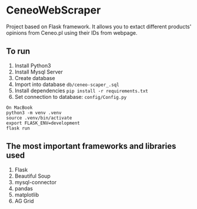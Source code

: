 # CeneoWebScraper
Project based on Flask framework. It allows you to extact different products' opinions from Ceneo.pl using their IDs from webpage.

## To run
1. Install Python3
2. Install Mysql Server
3. Create database
4. Import into database `db/ceneo-scaper_.sql`
5. Install dependencies `pip install -r requirements.txt`
6. Set connection to database: `config/Config.py`

```
On MacBook
python3 -m venv .venv
source .venv/bin/activate
export FLASK_ENV=development
flask run
```

## The most important frameworks and libraries used
1. Flask
2. Beautiful Soup
3. mysql-connector
4. pandas
5. matplotlib
6. AG Grid
